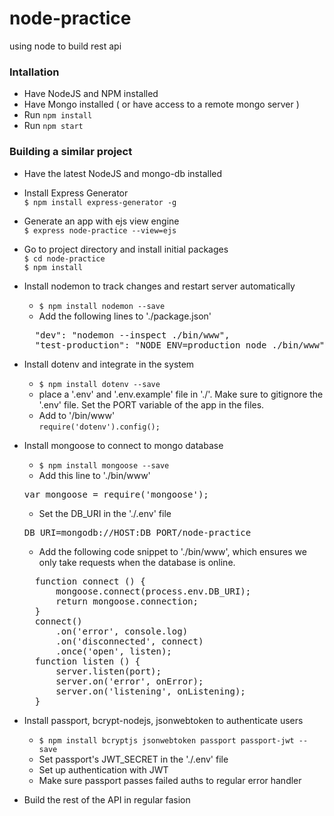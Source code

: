 # node-practice
using node to build rest api

### Intallation
- Have NodeJS and NPM installed
- Have Mongo installed ( or have access to a remote mongo server )
- Run `npm install`
- Run `npm start`

### Building a similar project

- Have the latest NodeJS and mongo-db installed

- Install Express Generator<br/>
`$ npm install express-generator -g`

- Generate an app with ejs view engine<br/>
`$ express node-practice --view=ejs`

- Go to project directory and install initial packages<br/>
`$ cd node-practice`<br/>
`$ npm install`

- Install nodemon to track changes and restart server automatically<br/>
    - `$ npm install nodemon --save`
    - Add the following lines to './package.json'<br/>
    <pre>
    "dev": "nodemon --inspect ./bin/www",
    "test-production": "NODE_ENV=production node ./bin/www"</pre>

- Install dotenv and integrate in the system<br/>
    - `$ npm install dotenv --save`
    - place a '.env' and '.env.example' file in './'. Make sure to gitignore the '.env' file. Set the  PORT variable of the app in the files.
    - Add to '/bin/www'<br/>
    `require('dotenv').config();`

- Install mongoose to connect to mongo database<br/>
    - `$ npm install mongoose --save`
    - Add this line to './bin/www'<br/>
    <pre>var mongoose = require('mongoose');</pre>
    - Set the DB_URI in the './.env' file<br/>
    <pre>DB_URI=mongodb://HOST:DB_PORT/node-practice</pre>
    - Add the following code snippet to './bin/www', which ensures we only take requests when the database is online.
    <pre>
    function connect () {
        mongoose.connect(process.env.DB_URI);
        return mongoose.connection;
    }
    connect()
        .on('error', console.log)
        .on('disconnected', connect)
        .once('open', listen);
    function listen () {
        server.listen(port);
        server.on('error', onError);
        server.on('listening', onListening);
    }</pre>

- Install passport, bcrypt-nodejs, jsonwebtoken to authenticate users<br/>
    - `$ npm install bcryptjs jsonwebtoken passport passport-jwt --save`
    - Set passport's JWT_SECRET in the './.env' file 
    - Set up authentication with JWT
    - Make sure passport passes failed auths to regular error handler
- Build the rest of the API in regular fasion
